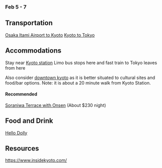 ### Feb 5 - 7

## Transportation

[Osaka Itami Airport to Kyoto](https://en.japantravel.com/article/osaka-itami-to-kyoto-the-easy-way/603)
[Kyoto to Tokyo](https://tokyocheapo.com/travel/tokyo-to-kyoto-fastest-cheapest-ways/)

## Accommodations

Stay near [Kyoto station](https://www.kyotostation.com/) Limo bus stops here and fast train to Tokyo leaves from here

Also consider [downtown kyoto](https://www.insidekyoto.com/downtown-kyoto) as it is better situated to cultural sites and food/bar options.  Note: it is about a 20 minute walk from Kyoto Station.

#### Recommended

[Soraniwa Terrace with Onsen](https://soraniwa-hotel.jp/en/) (About $230 night)

## Food and Drink

[Hello Dolly](https://sharing-kyoto.com/eat_hello-dolly)

## Resources

https://www.insidekyoto.com/